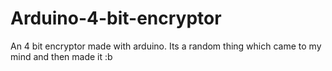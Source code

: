 # Arduino-4-bit-encryptor
An 4 bit encryptor made with arduino. Its a random thing which came to my mind and then made it :b

